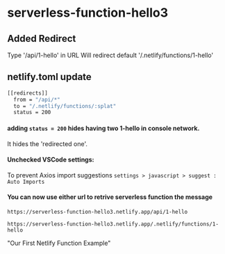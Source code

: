 # serverless-function-hello3

## Added Redirect
Type '/api/1-hello' in URL
Will redirect default '/.netlify/functions/1-hello'

## netlify.toml update
```bash
[[redirects]]
  from = "/api/*"
  to = "/.netlify/functions/:splat"
  status = 200
```

#### adding `status = 200` hides having two 1-hello in console network.
It hides the 'redirected one'.  


#### Unchecked VSCode settings: 
To prevent Axios import suggestions
```settings > javascript > suggest : Auto Imports```

#### You can now use either url to retrive serverless function the message
```https://serverless-function-hello3.netlify.app/api/1-hello```

```https://serverless-function-hello3.netlify.app/.netlify/functions/1-hello```

"Our First Netlify Function Example"